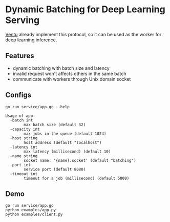 # Dynamic Batching for Deep Learning Serving

[Ventu](https://github.com/kemingy/ventu) already implement this protocol, so it can be used as the worker for deep learning inference.

## Features

* dynamic batching with batch size and latency
* invalid request won't affects others in the same batch
* communicate with workers through Unix domain socket

## Configs

```shell script
go run service/app.go --help
```

```
Usage of app:
  -batch int
        max batch size (default 32)
  -capacity int
        max jobs in the queue (default 1024)
  -host string
        host address (default "localhost")
  -latency int
        max latency (millisecond) (default 10)
  -name string
        socket name: '{name}.socket' (default "batching")
  -port int
        service port (default 8080)
  -timeout int
        timeout for a job (millisecond) (default 5000)
```

## Demo

```shell script
go run service/app.go
python examples/app.py
python examples/client.py
```

